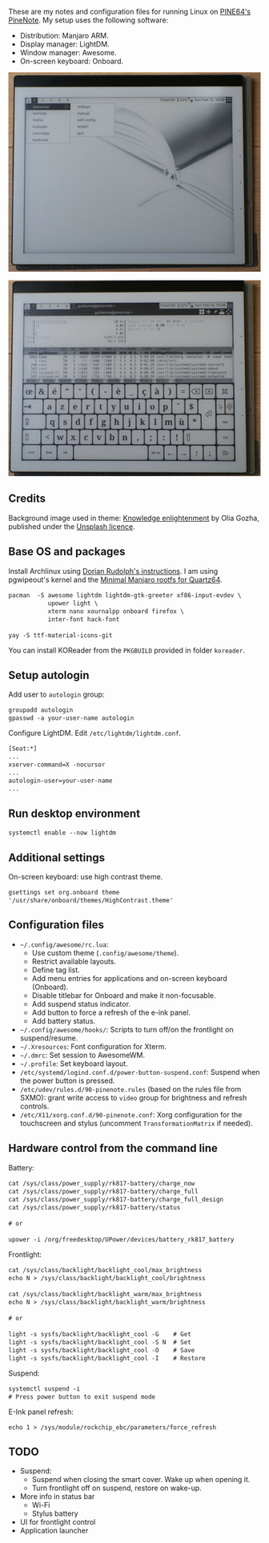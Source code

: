 
These are my notes and configuration files for running Linux on [PINE64's PineNote](https://www.pine64.org/pinenote/).
My setup uses the following software:

* Distribution: Manjaro ARM.
* Display manager: LightDM.
* Window manager: Awesome.
* On-screen keyboard: Onboard.

![Awesome menu](screenshots/awesomewm-pinenote-menu.jpg)

![Xterm and Onboard](screenshots/awesomewm-pinenote-xterm.jpg)

Credits
-------

Background image used in theme: [Knowledge enlightenment](https://unsplash.com/photos/J4kK8b9Fgj8)
by Olia Gozha, published under the [Unsplash licence](https://unsplash.com/license).

Base OS and packages
--------------------

Install Archlinux using [Dorian Rudolph's instructions](https://github.com/DorianRudolph/pinenotes).
I am using pgwipeout's kernel and the [Minimal Manjaro rootfs for Quartz64](https://github.com/manjaro-arm/quartz64-bsp-images/releases).

```
pacman  -S awesome lightdm lightdm-gtk-greeter xf86-input-evdev \
           upower light \
           xterm nano xournalpp onboard firefox \
           inter-font hack-font

yay -S ttf-material-icons-git
```

You can install KOReader from the `PKGBUILD` provided in folder `koreader`.

Setup autologin
-------------------------

Add user to `autologin` group:

```
groupadd autologin
gpasswd -a your-user-name autologin
```

Configure LightDM. Edit `/etc/lightdm/lightdm.conf`.

```
[Seat:*]
...
xserver-command=X -nocursor
...
autologin-user=your-user-name
...
```

Run desktop environment
-----------------------

```
systemctl enable --now lightdm
```

Additional settings
-------------------

On-screen keyboard: use high contrast theme.

```
gsettings set org.onboard theme '/usr/share/onboard/themes/HighContrast.theme'
```

Configuration files
-------------------

* `~/.config/awesome/rc.lua`:
    * Use custom theme (`.config/awesome/theme`).
    * Restrict available layouts.
    * Define tag list.
    * Add menu entries for applications and on-screen keyboard (Onboard).
    * Disable titlebar for Onboard and make it non-focusable.
    * Add suspend status indicator.
    * Add button to force a refresh of the e-ink panel.
    * Add battery status.
* `~/.config/awesome/hooks/`: Scripts to turn off/on the frontlight on suspend/resume.
* `~/.Xresources`: Font configuration for Xterm.
* `~/.dmrc`: Set session to AwesomeWM.
* `~/.profile`: Set keyboard layout.
* `/etc/systemd/logind.conf.d/power-button-suspend.conf`: Suspend when the power button is pressed.
* `/etc/udev/rules.d/90-pinenote.rules` (based on the rules file from SXMO): grant write access to `video` group for brightness and refresh controls.
* `/etc/X11/xorg.conf.d/90-pinenote.conf`: Xorg configuration for the touchscreen and stylus (uncomment `TransformationMatrix` if needed).

Hardware control from the command line
--------------------------------------

Battery:

```
cat /sys/class/power_supply/rk817-battery/charge_now
cat /sys/class/power_supply/rk817-battery/charge_full
cat /sys/class/power_supply/rk817-battery/charge_full_design
cat /sys/class/power_supply/rk817-battery/status

# or

upower -i /org/freedesktop/UPower/devices/battery_rk817_battery
```

Frontlight:

```
cat /sys/class/backlight/backlight_cool/max_brightness
echo N > /sys/class/backlight/backlight_cool/brightness

cat /sys/class/backlight/backlight_warm/max_brightness
echo N > /sys/class/backlight/backlight_warm/brightness

# or

light -s sysfs/backlight/backlight_cool -G    # Get
light -s sysfs/backlight/backlight_cool -S N  # Set
light -s sysfs/backlight/backlight_cool -O    # Save
light -s sysfs/backlight/backlight_cool -I    # Restore
```

Suspend:

```
systemctl suspend -i
# Press power button to exit suspend mode
```

E-Ink panel refresh:

```
echo 1 > /sys/module/rockchip_ebc/parameters/force_refresh
```

TODO
----

* Suspend:
  * Suspend when closing the smart cover. Wake up when opening it.
  * Turn frontlight off on suspend, restore on wake-up.
* More info in status bar
  * Wi-Fi
  * Stylus battery
* UI for frontlight control
* Application launcher
